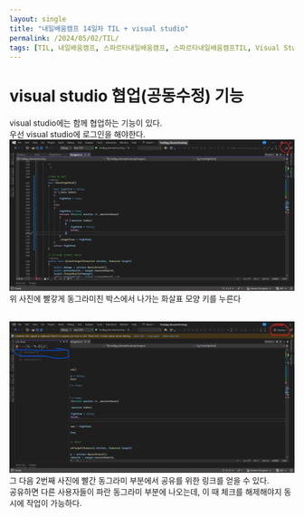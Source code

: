 ```yaml
---
layout: single
title: "내일배움캠프 14일차 TIL + visual studio"
permalink: /2024/05/02/TIL/
tags: [TIL, 내일배움캠프, 스파르타내일배움캠프, 스파르타내일배움캠프TIL, Visual Studio]
---
```

# visual studio 협업(공동수정) 기능
visual studio에는 함께 협업하는 기능이 있다.<br>
우선 visual studio에 로그인을 해야한다.<br>
![공동작업방법 사진1](/docs/assets/vs_teamwork_process1)
위 사진에 빨갛게 동그라미친 박스에서 나가는 화살표 모양 키를 누른다<br><br>

![공동작업방법 사진2](/docs/assets/vs_teamwork_process2)
그 다음 2번째 사진에 빨간 동그라미 부분에서 공유를 위한 링크를 얻을 수 있다.<br>
공유하면 다른 사용자들이 파란 동그라미 부분에 나오는데, 이 때 체크를 해제해야지 동시에 작업이 가능하다.
